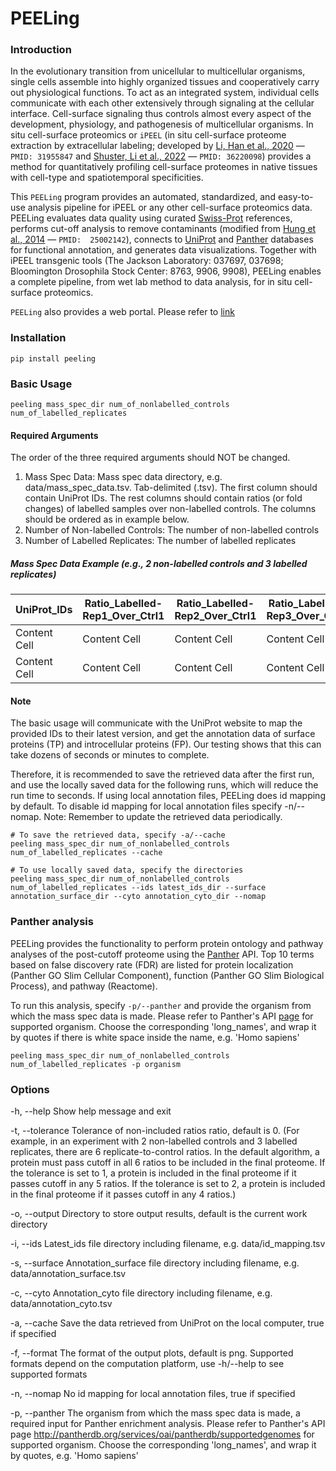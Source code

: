 # PEELing


### Introduction
In the evolutionary transition from unicellular to multicellular organisms, single cells assemble into highly organized tissues and cooperatively carry out physiological functions. To act as an integrated system, individual cells communicate with each other extensively through signaling at the cellular interface. Cell-surface signaling thus controls almost every aspect of the development, physiology, and pathogenesis of multicellular organisms. In situ cell-surface proteomics or `iPEEL` (in situ cell-surface proteome extraction by extracellular labeling; developed by [Li, Han et al., 2020](https://pubmed.ncbi.nlm.nih.gov/31955847/) — `PMID: 31955847` and [Shuster, Li et al., 2022](https://pubmed.ncbi.nlm.nih.gov/36220098/) — `PMID: 36220098`) provides a method for quantitatively profiling cell-surface proteomes in native tissues with cell-type and spatiotemporal specificities. 

This `PEELing` program provides an automated, standardized, and easy-to-use analysis pipeline for iPEEL or any other cell-surface proteomics data. PEELing evaluates data quality using curated [Swiss-Prot](https://www.sib.swiss/swiss-prot)  references, performs cut-off analysis to remove contaminants (modified from [Hung et al., 2014](https://pubmed.ncbi.nlm.nih.gov/25002142/) — `PMID:  25002142`), connects to [UniProt](https://www.uniprot.org/) and [Panther](http://www.pantherdb.org/) databases for functional annotation, and generates data visualizations. Together with iPEEL transgenic tools (The Jackson Laboratory: 037697, 037698; Bloomington Drosophila Stock Center: 8763, 9906, 9908), PEELing enables a complete pipeline, from wet lab method to data analysis, for in situ cell-surface proteomics.

`PEELing` also provides a web portal. Please refer to [link](http://peeling.janelia.org)


### Installation
```
pip install peeling
```


### Basic Usage
```
peeling mass_spec_dir num_of_nonlabelled_controls num_of_labelled_replicates
```


#### Required Arguments
The order of the three required arguments should NOT be changed.
1. Mass Spec Data:    Mass spec data directory, e.g. data/mass_spec_data.tsv. Tab-delimited (.tsv). The first column should contain UniProt IDs. The rest columns should contain ratios (or fold changes) of labelled samples over non-labelled controls. The columns should be ordered as in example below.
2. Number of Non-labelled Controls:    The number of non-labelled controls
3. Number of Labelled Replicates:    The number of labelled replicates

##### Mass Spec Data Example (e.g., 2 non-labelled controls and 3 labelled replicates)
| UniProt_IDs  | Ratio_Labelled-Rep1_Over_Ctrl1 | Ratio_Labelled-Rep2_Over_Ctrl1 | Ratio_Labelled-Rep3_Over_Ctrl1 | Ratio_Labelled-Rep1_Over_Ctrl2 | Ratio_Labelled-Rep2_Over_Ctrl2 | Ratio_Labelled-Rep3_Over_Ctrl2 |
| ------------ | ------------------------------ | ------------------------------ | ------------------------------ | ------------------------------ | ------------------------------ | ------------------------------ |
| Content Cell |          Content Cell          |          Content Cell          |          Content Cell          |          Content Cell          |          Content Cell          |          Content Cell          |
| Content Cell |          Content Cell          |          Content Cell          |          Content Cell          |          Content Cell          |          Content Cell          |          Content Cell          |

#### Note
The basic usage will communicate with the UniProt website to map the provided IDs to their latest version, and get the annotation data of surface proteins (TP) and introcellular proteins (FP). Our testing shows that this can take dozens of seconds or minutes to complete.

Therefore, it is recommended to save the retrieved data after the first run, and use the locally saved data for the following runs, which will reduce the run time to seconds. If using local annotation files, PEELing does id mapping by default. To disable id mapping for local annotation files specify -n/--nomap. Note: Remember to update the retrieved data periodically.
```
# To save the retrieved data, specify -a/--cache
peeling mass_spec_dir num_of_nonlabelled_controls num_of_labelled_replicates --cache

# To use locally saved data, specify the directories
peeling mass_spec_dir num_of_nonlabelled_controls num_of_labelled_replicates --ids latest_ids_dir --surface annotation_surface_dir --cyto annotation_cyto_dir --nomap
```


### Panther analysis
PEELing provides the functionality to perform protein ontology and pathway analyses of the post-cutoff proteome using the [Panther](http://www.pantherdb.org/) API. Top 10 terms based on false discovery rate (FDR) are listed for protein localization (Panther GO Slim Cellular Component), function (Panther GO Slim Biological Process), and pathway (Reactome).

To run this analysis, specify `-p/--panther` and provide the organism from which the mass spec data is made. Please refer to Panther's API [page](http://pantherdb.org/services/oai/pantherdb/supportedgenomes) for supported organism. Choose the corresponding 'long_names', and wrap it by quotes if there is white space inside the name, e.g. 'Homo sapiens'
```
peeling mass_spec_dir num_of_nonlabelled_controls num_of_labelled_replicates -p organism
```


### Options
-h, --help    Show help message and exit

-t, --tolerance    Tolerance of non-included ratios ratio, default is 0. (For example, in an experiment with 2 non-labelled controls and 3 labelled replicates, there are 6 replicate-to-control ratios. In the default algorithm, a protein must pass cutoff in all 6 ratios to be included in the final proteome. If the tolerance is set to 1, a protein is included in the final proteome if it passes cutoff in any 5 ratios. If the tolerance is set to 2, a protein is included in the final proteome if it passes cutoff in any 4 ratios.) 

-o, --output    Directory to store output results, default is the current work directory

-i, --ids    Latest_ids file directory including filename, e.g. data/id_mapping.tsv

-s, --surface    Annotation_surface file directory including filename, e.g. data/annotation_surface.tsv

-c, --cyto    Annotation_cyto file directory including filename, e.g. data/annotation_cyto.tsv

-a, --cache    Save the data retrieved from UniProt on the local computer, true if specified

-f, --format    The format of the output plots, default is png. Supported formats depend on the computation platform, use -h/--help to see supported formats

-n, --nomap    No id mapping for local annotation files, true if specified

-p, --panther    The organism from which the mass spec data is made, a required input for Panther enrichment analysis. Please refer to Panther's API page http://pantherdb.org/services/oai/pantherdb/supportedgenomes for supported organism. Choose the corresponding 'long_names', and wrap it by quotes, e.g. 'Homo sapiens'
